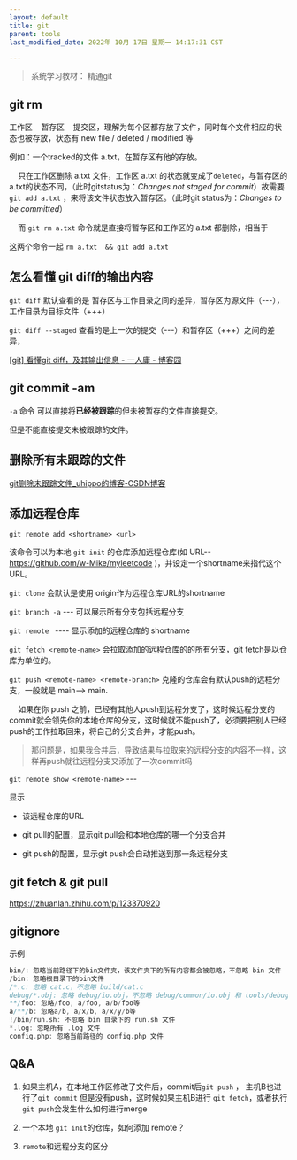 ```yaml
---
layout: default
title: git
parent: tools
last_modified_date: 2022年 10月 17日 星期一 14:17:31 CST

---
```


> 系统学习教材： 精通git

## git rm

工作区    暂存区    提交区，理解为每个区都存放了文件，同时每个文件相应的状态也被存放，状态有 new file / deleted / modified 等



例如：一个tracked的文件 a.txt，在暂存区有他的存放。

    只在工作区删除 a.txt 文件，工作区 a.txt 的状态就变成了`deleted`，与暂存区的a.txt的状态不同，（此时gitstatus为：*Changes not staged for commit*）故需要`git add a.txt` ，来将该文件状态放入暂存区。（此时git status为：*Changes to be committed*）

    而 `git rm a.txt` 命令就是直接将暂存区和工作区的 a.txt 都删除，相当于 

这两个命令一起 `rm a.txt  && git add a.txt`

## 怎么看懂 git diff的输出内容

`git diff` 默认查看的是 暂存区与工作目录之间的差异，暂存区为源文件（---），工作目录为目标文件（+++）

`git diff --staged` 查看的是上一次的提交（---）和暂存区（+++）之间的差异，

[[git] 看懂git diff，及其输出信息 - 一人庸 - 博客园](https://www.cnblogs.com/Vayne-N/p/9086103.html)



## git commit -am

`-a` 命令 可以直接将**已经被跟踪**的但未被暂存的文件直接提交。

但是不能直接提交未被跟踪的文件。

## 删除所有未跟踪的文件

[git删除未跟踪文件_uhippo的博客-CSDN博客](https://blog.csdn.net/uhippo/article/details/46365737)

## 添加远程仓库

`git remote add <shortname> <url>` 

该命令可以为本地 `git init` 的仓库添加远程仓库(如 URL--https://github.com/w-Mike/myleetcode )，并设定一个shortname来指代这个URL。

`git clone` 会默认是使用 origin作为远程仓库URL的shortname

`git branch -a` --- 可以展示所有分支包括远程分支

`git remote ` ---- 显示添加的远程仓库的 shortname

`git fetch <remote-name>` 会拉取添加的远程仓库的<remote-name>的所有分支，git fetch是以仓库为单位的。

`git push <remote-name> <remote-branch>` 克隆的仓库会有默认push的远程分支，一般就是 main--> main. 

    如果在你 push 之前，已经有其他人push到远程分支了，这时候远程分支的commit就会领先你的本地仓库的分支，这时候就不能push了，必须要把别人已经push的工作拉取回来，将自己的分支合并，才能push。 

> 那问题是，如果我合并后，导致结果与拉取来的远程分支的内容不一样，这样再push就往远程分支又添加了一次commit吗

`git remote show <remote-name>` ---

 显示

- 该远程仓库的URL

- git pull的配置，显示git pull会和本地仓库的哪一个分支合并

- git push的配置，显示git push会自动推送到那一条远程分支



## git fetch & git pull

https://zhuanlan.zhihu.com/p/123370920

## gitignore

示例

```cpp
bin/: 忽略当前路径下的bin文件夹，该文件夹下的所有内容都会被忽略，不忽略 bin 文件
/bin: 忽略根目录下的bin文件
/*.c: 忽略 cat.c，不忽略 build/cat.c
debug/*.obj: 忽略 debug/io.obj，不忽略 debug/common/io.obj 和 tools/debug/io.obj
**/foo: 忽略/foo, a/foo, a/b/foo等
a/**/b: 忽略a/b, a/x/b, a/x/y/b等
!/bin/run.sh: 不忽略 bin 目录下的 run.sh 文件
*.log: 忽略所有 .log 文件
config.php: 忽略当前路径的 config.php 文件
```

## Q&A

1. 如果主机A，在本地工作区修改了文件后，commit后`git push` ， 主机B也进行了`git commit` 但是没有push，这时候如果主机B进行 `git fetch`，或者执行`git push`会发生什么如何进行merge

2. 一个本地 `git init`的仓库，如何添加 remote？

3. `remote`和远程分支的区分
